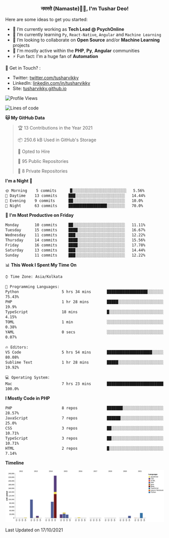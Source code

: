 <h3 align="center">नमस्ते (Namaste)🙏🏻, I'm Tushar Deo!</h3>

Here are some ideas to get you started:

- 🔭 I’m currently working as **Tech Lead @ PsychOnline**
- 🌱 I’m currently learning `Py`, `React-Native`, `Angular` and `Machine Learning`
- 👯 I’m looking to collaborate on **Open Source** and/or **Machine Learning** projects
- 💬 I'm mostly active within the **PHP**, **Py**, **Angular** communities
- ⚡ Fun fact: I'm a huge fan of **Automation**

📣 Get in Touch? :
- Twitter: [twitter.com/tusharvikky](https://twitter.com/tusharvikky)
- LinkedIn: [linkedin.com/in/tusharvikky](https://www.linkedin.com/in/tusharvikky/)
- Site: [tusharvikky.github.io](https://tusharvikky.github.io/)

<!--START_SECTION:waka-->
![Profile Views](http://img.shields.io/badge/Profile%20Views-0-blue)

![Lines of code](https://img.shields.io/badge/From%20Hello%20World%20I%27ve%20Written-540164%20lines%20of%20code-blue)

**🐱 My GitHub Data** 

> 🏆 13 Contributions in the Year 2021
 > 
> 📦 250.6 kB Used in GitHub's Storage 
 > 
> 💼 Opted to Hire
 > 
> 📜 95 Public Repositories 
 > 
> 🔑 8 Private Repositories  
 > 
**I'm a Night 🦉** 

```text
🌞 Morning    5 commits      █░░░░░░░░░░░░░░░░░░░░░░░░   5.56% 
🌆 Daytime    13 commits     ███░░░░░░░░░░░░░░░░░░░░░░   14.44% 
🌃 Evening    9 commits      ██░░░░░░░░░░░░░░░░░░░░░░░   10.0% 
🌙 Night      63 commits     █████████████████░░░░░░░░   70.0%

```
📅 **I'm Most Productive on Friday** 

```text
Monday       10 commits     ██░░░░░░░░░░░░░░░░░░░░░░░   11.11% 
Tuesday      15 commits     ████░░░░░░░░░░░░░░░░░░░░░   16.67% 
Wednesday    11 commits     ███░░░░░░░░░░░░░░░░░░░░░░   12.22% 
Thursday     14 commits     ████░░░░░░░░░░░░░░░░░░░░░   15.56% 
Friday       16 commits     ████░░░░░░░░░░░░░░░░░░░░░   17.78% 
Saturday     13 commits     ███░░░░░░░░░░░░░░░░░░░░░░   14.44% 
Sunday       11 commits     ███░░░░░░░░░░░░░░░░░░░░░░   12.22%

```


📊 **This Week I Spent My Time On** 

```text
⌚︎ Time Zone: Asia/Kolkata

💬 Programming Languages: 
Python                   5 hrs 34 mins       ██████████████████░░░░░░░   75.43% 
PHP                      1 hr 28 mins        █████░░░░░░░░░░░░░░░░░░░░   19.9% 
TypeScript               18 mins             █░░░░░░░░░░░░░░░░░░░░░░░░   4.15% 
TOML                     1 min               ░░░░░░░░░░░░░░░░░░░░░░░░░   0.38% 
YAML                     0 secs              ░░░░░░░░░░░░░░░░░░░░░░░░░   0.07%

🔥 Editors: 
VS Code                  5 hrs 54 mins       ████████████████████░░░░░   80.08% 
Sublime Text             1 hr 28 mins        █████░░░░░░░░░░░░░░░░░░░░   19.92%

💻 Operating System: 
Mac                      7 hrs 23 mins       █████████████████████████   100.0%

```

**I Mostly Code in PHP** 

```text
PHP                      8 repos             ███████░░░░░░░░░░░░░░░░░░   28.57% 
JavaScript               7 repos             ██████░░░░░░░░░░░░░░░░░░░   25.0% 
CSS                      3 repos             ██░░░░░░░░░░░░░░░░░░░░░░░   10.71% 
TypeScript               3 repos             ██░░░░░░░░░░░░░░░░░░░░░░░   10.71% 
HTML                     2 repos             █░░░░░░░░░░░░░░░░░░░░░░░░   7.14%

```


**Timeline**

![Chart not found](https://raw.githubusercontent.com/tusharvikky/tusharvikky/master/charts/bar_graph.png) 


 Last Updated on 17/10/2021
<!--END_SECTION:waka-->

